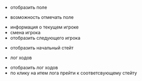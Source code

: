 + отобразить поле
- возможность отмечать поле
+ информация о текущем игроке
+ смена игрока
+ отобразить следующего игрока
- отобразить начальный стейт
+ лог ходов
- отобразить лог ходов
- по клику на итем лога прейти к соответсвующему стейту